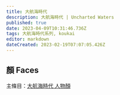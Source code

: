 ```yaml
---
title: 大航海時代
description: 大航海時代 | Uncharted Waters
published: true
date: 2023-04-09T10:31:46.736Z
tags: 大航海時代系列, koukai
editor: markdown
dateCreated: 2023-02-19T07:07:05.426Z
---
```


## 顏 Faces

主條目：[大航海時代 人物顏](/遊戲/大航海時代/人物顏)

